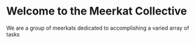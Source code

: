 # Welcome to the Meerkat Collective

We are a group of meerkats dedicated to accomplishing a varied array of tasks
